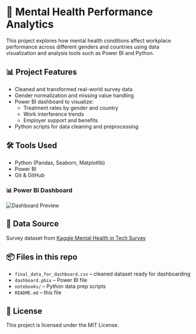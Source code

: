# 🧠 Mental Health Performance Analytics

This project explores how mental health conditions affect workplace performance across different genders and countries using data visualization and analysis tools such as Power BI and Python.

## 📊 Project Features

- Cleaned and transformed real-world survey data
- Gender normalization and missing value handling
- Power BI dashboard to visualize:
  - Treatment rates by gender and country
  - Work interference trends
  - Employer support and benefits
- Python scripts for data cleaning and preprocessing

## 🛠 Tools Used

- Python (Pandas, Seaborn, Matplotlib)
- Power BI
- Git & GitHub
### 📊 Power BI Dashboard

![Dashboard Preview](dashboard/mental_health_dashboard.png)

## 📁 Data Source

Survey dataset from [Kaggle Mental Health in Tech Survey](https://www.kaggle.com/datasets/osmi/mental-health-in-tech-survey)

## 📦 Files in this repo

- `final_data_for_dashboard.csv` – cleaned dataset ready for dashboarding
- `dashboard.pbix` – Power BI file
- `notebooks/` – Python data prep scripts
- `README.md` – this file

## 📜 License

This project is licensed under the MIT License.

